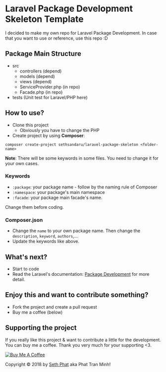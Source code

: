# Laravel Package Development Skeleton Template

I decided to make my own repo for Laravel Package Development. In case that you want to use or reference, use this repo :D

## Package Main Structure
- src
    - controllers (depend)
    - models (depend)
    - views (depend)
    - ServiceProvider.php (in repo)
    - Facade.php (in repo)
- tests (Unit test for Laravel/PHP here)

## How to use?
- Clone this project
    - Obviously you have to change the PHP
- Create project by using **Composer**:
```
composer create-project sethsandaru/laravel-package-skeleton <folder-name>
```


**Note**: There will be some keywords in some files. You need to change it for your own cases.

### Keywords
- `:package`: your package name - follow by the naming rule of Composer
- `:namespace`: your package's main namespace
- `:facade`: your package main facade's name.

Change them before coding.

### Composer.json
- Change the `name` to your own package name. Then change the `description`, `keyword`, `authors`,...
- Update the keywords like above.

## What's next?
- Start to code
- Read the Laravel's documentation: [Package Development](https://laravel.com/docs/5.5/packages) for more detail.

## Enjoy this and want to contribute something?
- Fork the project and create a pull request
- Buy me a coffee (below)

## Supporting the project
If you really like this project & want to contribute a little for the development. You can buy me a coffee. Thank you very much for your supporting <3.

<a href="https://www.buymeacoffee.com/xKOM9NB8p" target="_blank"><img src="https://www.buymeacoffee.com/assets/img/custom_images/orange_img.png" alt="Buy Me A Coffee" style="height: auto !important;width: auto !important;" ></a>

Copyright &copy; 2018 by [Seth Phat](https://sethphat.com) aka Phat Tran Minh!